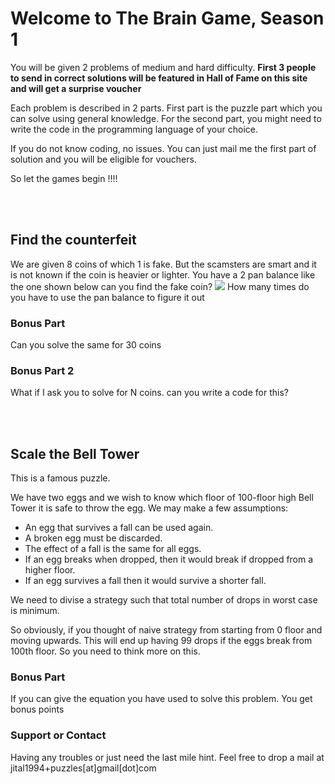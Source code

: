 # Welcome to The Brain Game, Season 1

You will be given 2 problems of medium and hard difficulty. 
**First 3 people to send in correct solutions will be featured in Hall of Fame on this site and will get a surprise voucher**

Each problem is described in 2 parts. First part is the puzzle part which you can solve using general knowledge.
For the second part, you might need to write the code in the programming language of your choice.  

If you do not know coding, no issues. You can just mail me the first part of solution and you will be eligible for vouchers.

So let the games begin !!!! 

<br /> <br /> 

## Find the counterfeit 
We are given 8 coins of which 1 is fake. 
But the scamsters are smart and it is not known if the coin is heavier or lighter. You have a 2 pan balance like the one shown below can you find the fake coin? 
<img src="https://assets.telegraphindia.com/telegraph/c33930ea-b58d-4cb3-ba31-13adbec14f26.jpg">
How many times do you have to use the pan balance to figure it out   


### Bonus Part
Can you solve the same for 30 coins 

### Bonus Part 2
What if I ask you to solve for N coins. can you write a code for this?


<br /> <br /> 

## Scale the Bell Tower
This is a famous puzzle. 

We have two eggs and we wish to know which floor of 100-floor high Bell Tower it is safe to throw the egg.
We may make a few assumptions:

- An egg that survives a fall can be used again.
- A broken egg must be discarded.
- The effect of a fall is the same for all eggs.
- If an egg breaks when dropped, then it would break if dropped from a higher floor.
- If an egg survives a fall then it would survive a shorter fall.

We need to divise a strategy such that total number of drops in worst case is minimum. 

So obviously, if you thought of naive strategy from starting from 0 floor and moving upwards.
This will end up having 99 drops if the eggs break from 100th floor. 
So you need to think more on this.


### Bonus Part
If you can give the equation you have used to solve this problem. You get bonus points  

### Support or Contact
Having any troubles or just need the last mile hint. Feel free to drop a mail at jital1994+puzzles[at]gmail[dot]com
